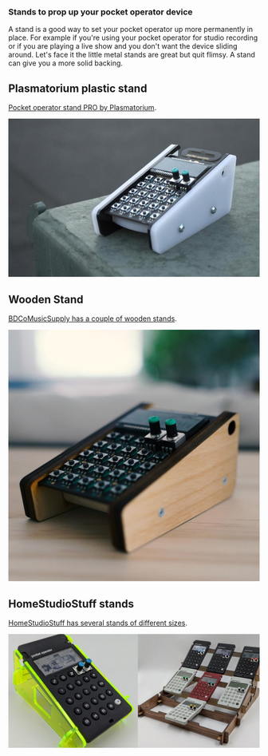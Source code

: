 ### Stands to prop up your pocket operator device

A stand is a good way to set your pocket operator up more permanently in place. For example if you're using your pocket operator for studio recording or if you are playing a live show and you don't want the device sliding around. Let's face it the little metal stands are great but quit flimsy. A stand can give you a more solid backing.

## Plasmatorium plastic stand

[Pocket operator stand PRO by Plasmatorium](https://www.etsy.com/listing/727586264/pocket-operator-stand-pro).

[![Plasmatorium's plastic pocket operator stand PRO](img/content/pocket-operator-stand-plasmatorium-pro.jpg)](https://www.etsy.com/listing/727586264/pocket-operator-stand-pro)

## Wooden Stand

[BDCoMusicSupply has a couple of wooden stands](https://www.etsy.com/au/shop/BDCoMusicSupply?listing_id=835845457&search_query=pocket+operator).

[![BDCoMusicSupply wooden pocket operator stand](img/content/bdcomusicsupply-wooden-pocket-operator-stand.jpg)](https://www.etsy.com/au/shop/BDCoMusicSupply?listing_id=835845457&search_query=pocket+operator)

## HomeStudioStuff stands

[HomeStudioStuff has several stands of different sizes](https://www.etsy.com/shop/HomeStudioStuff?listing_id=881438726&search_query=pocket+operator).

[![HomeStudioStuff pocket operator stands](img/content/homestudiostuff-pocket-operator-stands.png)](https://www.etsy.com/shop/HomeStudioStuff?listing_id=881438726&search_query=pocket+operator)

